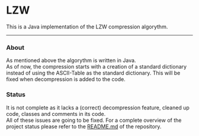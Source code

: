 # LZW
This is a Java implementation of the LZW compression algorythm.

---

### About
As mentioned above the algorythm is written in Java.\
As of now, the compression starts with a creation of a standard dictionary instead of using the ASCII-Table as the standard dictionary. This will be fixed when decompression is added to the code.

### Status
It is not complete as it lacks a (correct) decompression feature, cleaned up code, classes and comments in its code.\
All of these issues are going to be fixed. For a complete overview of the project status please refer to the [README.md](https://github.com/lkirstein/compression/blob/main/README.md) of the repository.

